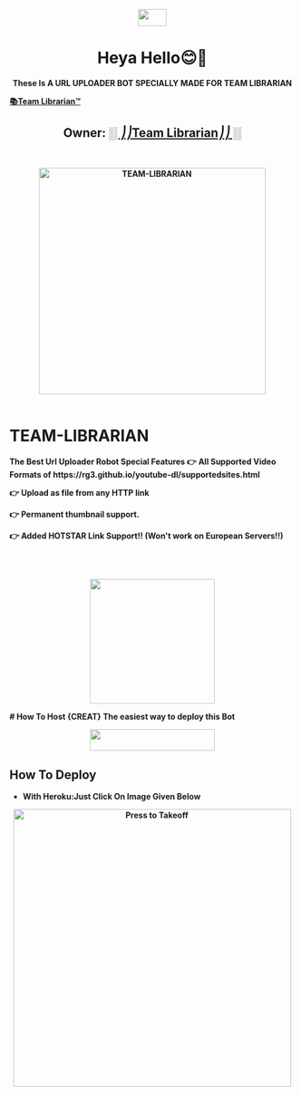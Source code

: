 <p align="center"><img src="https://raw.githubusercontent.com/MartinHeinz/MartinHeinz/master/wave.gif" width="50px" height=30px"></a> <h1 align="center">Heya Hello😊💫</h1>
<p align="center">
<b>These Is A  URL UPLOADER BOT SPECIALLY MADE FOR TEAM LIBRARIAN <b>

[📚Team Librarian™️](https://t.me/Team_Librarian)
<h2 align="center"><b>Owner: <a href="https://telegram.dog/Team_Librarian">░ ⎠⎠Team Librarian⎠⎠ ░</b></h2>
<br>
<p align="center">
<p align="center">
   <a href="https://github.com/PURHSHOTTAM/LIBRARIAN - URL-UPLOADER"><img src="https://telegra.ph/file/2957fd1d14717b7b7b76d.png" alt="TEAM-LIBRARIAN" width=400px></a>
   <br>
   <br>
</p>
<h1>TEAM-LIBRARIAN</h1>
<b> The Best Url Uploader Robot</b>
<b>Special Features<b>
👉 All Supported Video Formats of https://rg3.github.io/youtube-dl/supportedsites.html

👉 Upload as file from any HTTP link

👉 Permanent thumbnail support.

👉 Added HOTSTAR Link Support!!  (Won't work on European Servers!!)

<br>
<br>
<p align="center">
    <a href="https://telegram.dog/Team_Librarian"><img src="https://img.shields.io/badge/Team%20Librarian---%F0%9D%91%BF-blue?&logo=telegram&style=social" width=220px></a></p>
# How To Host {CREAT} 
The easiest way to deploy this Bot
<p align="center"><a href="https://heroku.com/deploy?template=https://github.com/PURHSHOTTAM/LIBRARIAN-UPLOADER"> <img src="https://img.shields.io/badge/Deploy%20To%20Heroku-black?style=for-the-badge&logo=heroku" width="220" height="38.45"/></a></p>

## How To Deploy 
* With Heroku:<b>Just Click On Image Given Below<b>
<p align="center">
   <a href = "https://heroku.com/deploy?template=https://github.com/PURHSHOTTAM/TEAM-LIBRARIAN-PACK"><img src="https://telegra.ph/file/d6f19e66ea24527a25673.png" alt="Press to Takeoff" width="490px"></a>

